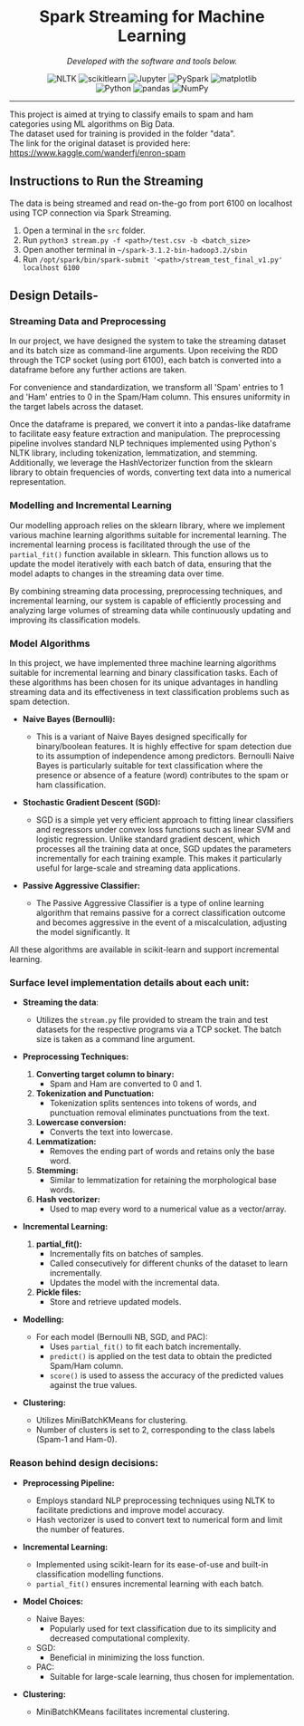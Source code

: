<p align="center">
    <h1 align="center">Spark Streaming for Machine Learning</h1>
</p>
<p align="center">
		<em>Developed with the software and tools below.</em>
</p>
<p align="center">
	<img src="https://img.shields.io/badge/NLTK-FF6F00.svg?style=flat&logo=NLTK&logoColor=white" alt="NLTK">
	<img src="https://img.shields.io/badge/scikitlearn-F7931E.svg?style=flat&logo=scikit-learn&logoColor=white" alt="scikitlearn">
	<img src="https://img.shields.io/badge/Jupyter-F37626.svg?style=flat&logo=Jupyter&logoColor=white" alt="Jupyter">
	<img src="https://img.shields.io/badge/PySpark-D00000.svg?style=flat&logo=PySpark&logoColor=white" alt="PySpark">
	<img src="https://img.shields.io/badge/matplotlib-8CAAE6.svg?style=flat&logo=matplotlib&logoColor=white" alt="matplotlib">
	<br>
	<img src="https://img.shields.io/badge/Python-3776AB.svg?style=flat&logo=Python&logoColor=white" alt="Python">
	<img src="https://img.shields.io/badge/pandas-150458.svg?style=flat&logo=pandas&logoColor=white" alt="pandas">
	<img src="https://img.shields.io/badge/NumPy-013243.svg?style=flat&logo=NumPy&logoColor=white" alt="NumPy">
</p>
<hr>

This project is aimed at trying to classify emails to spam and ham categories using ML algorithms on Big Data.  
The dataset used for training is provided in the folder "data".  
The link for the original dataset is provided here:  
https://www.kaggle.com/wanderfj/enron-spam  

## Instructions to Run the Streaming
The data is being streamed and read on-the-go from port 6100 on localhost using TCP connection via Spark Streaming.  
1. Open a terminal in the `src` folder.
2. Run `python3 stream.py -f <path>/test.csv -b <batch_size>`
3. Open another terminal in `~/spark-3.1.2-bin-hadoop3.2/sbin`
4. Run `/opt/spark/bin/spark-submit '<path>/stream_test_final_v1.py' localhost 6100`

  
##  Design Details-
	
### Streaming Data and Preprocessing

In our project, we have designed the system to take the streaming dataset and its batch size as command-line arguments. Upon receiving the RDD through the TCP socket (using port 6100), each batch is converted into a dataframe before any further actions are taken.

For convenience and standardization, we transform all 'Spam' entries to 1 and 'Ham' entries to 0 in the Spam/Ham column. This ensures uniformity in the target labels across the dataset.

Once the dataframe is prepared, we convert it into a pandas-like dataframe to facilitate easy feature extraction and manipulation. The preprocessing pipeline involves standard NLP techniques implemented using Python's NLTK library, including tokenization, lemmatization, and stemming. Additionally, we leverage the HashVectorizer function from the sklearn library to obtain frequencies of words, converting text data into a numerical representation.

### Modelling and Incremental Learning

Our modelling approach relies on the sklearn library, where we implement various machine learning algorithms suitable for incremental learning. The incremental learning process is facilitated through the use of the `partial_fit()` function available in sklearn. This function allows us to update the model iteratively with each batch of data, ensuring that the model adapts to changes in the streaming data over time.

By combining streaming data processing, preprocessing techniques, and incremental learning, our system is capable of efficiently processing and analyzing large volumes of streaming data while continuously updating and improving its classification models.

### Model Algorithms

In this project, we have implemented three machine learning algorithms suitable for incremental learning and binary classification tasks. Each of these algorithms has been chosen for its unique advantages in handling streaming data and its effectiveness in text classification problems such as spam detection.

- **Naive Bayes (Bernoulli):** 
  - This is a variant of Naive Bayes designed specifically for binary/boolean features. It is highly effective for spam detection due to its assumption of independence among predictors. Bernoulli Naive Bayes is particularly suitable for text classification where the presence or absence of a feature (word) contributes to the spam or ham classification.
  
- **Stochastic Gradient Descent (SGD):**
  - SGD is a simple yet very efficient approach to fitting linear classifiers and regressors under convex loss functions such as linear SVM and logistic regression. Unlike standard gradient descent, which processes all the training data at once, SGD updates the parameters incrementally for each training example. This makes it particularly useful for large-scale and streaming data applications.
  
- **Passive Aggressive Classifier:**
  - The Passive Aggressive Classifier is a type of online learning algorithm that remains passive for a correct classification outcome and becomes aggressive in the event of a miscalculation, adjusting the model significantly. It

All these algorithms are available in scikit-learn and support incremental learning.

### Surface level implementation details about each unit:

- **Streaming the data**:
  - Utilizes the `stream.py` file provided to stream the train and test datasets for the respective programs via a TCP socket. The batch size is taken as a command line argument.

- **Preprocessing Techniques:**
  1. **Converting target column to binary:** 
     - Spam and Ham are converted to 0 and 1.
  2. **Tokenization and Punctuation:** 
     - Tokenization splits sentences into tokens of words, and punctuation removal eliminates punctuations from the text.
  3. **Lowercase conversion:** 
     - Converts the text into lowercase.
  4. **Lemmatization:** 
     - Removes the ending part of words and retains only the base word.
  5. **Stemming:** 
     - Similar to lemmatization for retaining the morphological base words.
  6. **Hash vectorizer:** 
     - Used to map every word to a numerical value as a vector/array.

- **Incremental Learning:**
  1. **partial_fit():** 
     - Incrementally fits on batches of samples.
     - Called consecutively for different chunks of the dataset to learn incrementally.
     - Updates the model with the incremental data.
  2. **Pickle files:** 
     - Store and retrieve updated models.

- **Modelling:**
  - For each model (Bernoulli NB, SGD, and PAC):
    - Uses `partial_fit()` to fit each batch incrementally.
    - `predict()` is applied on the test data to obtain the predicted Spam/Ham column.
    - `score()` is used to assess the accuracy of the predicted values against the true values.

- **Clustering:**
  - Utilizes MiniBatchKMeans for clustering.
  - Number of clusters is set to 2, corresponding to the class labels (Spam-1 and Ham-0).

### Reason behind design decisions:

- **Preprocessing Pipeline:** 
  - Employs standard NLP preprocessing techniques using NLTK to facilitate predictions and improve model accuracy.
  - Hash vectorizer is used to convert text to numerical form and limit the number of features.
  
- **Incremental Learning:** 
  - Implemented using scikit-learn for its ease-of-use and built-in classification modelling functions.
  - `partial_fit()` ensures incremental learning with each batch.

- **Model Choices:**
  - Naive Bayes: 
    - Popularly used for text classification due to its simplicity and decreased computational complexity.
  - SGD: 
    - Beneficial in minimizing the loss function.
  - PAC: 
    - Suitable for large-scale learning, thus chosen for implementation.

- **Clustering:** 
  - MiniBatchKMeans facilitates incremental clustering.
